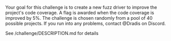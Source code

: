 Your goal for this challenge is to create a new fuzz driver to improve the project's code coverage. A flag is awarded when the code coverage is improved by 5%.  The challenge is chosen randomly from a pool of 40 possible projects.  If you run into any problems, contact @Dradis on Discord.

See /challenge/DESCRIPTION.md for details